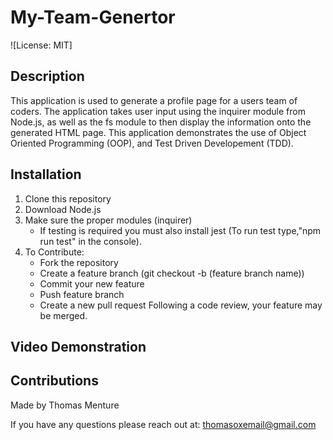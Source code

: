 # My-Team-Genertor

![License: MIT]

## Description 
This application is used to generate a profile page for a users team of coders. The application takes user input using the inquirer module from Node.js, as well as the fs module to then display the information onto the generated HTML page.
This application demonstrates the use of Object Oriented Programming (OOP), and Test Driven Developement (TDD).

## Installation
1. Clone this repository
2. Download Node.js
3. Make sure the proper modules (inquirer)
    - If testing is required you must also install jest (To run test type,"npm run test" in the console).
4. To Contribute:
    - Fork the repository
    - Create a feature branch (git checkout -b (feature branch name))
    - Commit your new feature
    - Push feature branch
    - Create a new pull request
    Following a code review, your feature may be merged.

## Video Demonstration

## Contributions
Made by Thomas Menture

If you have any questions please reach out at:
thomasoxemail@gmail.com 


